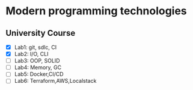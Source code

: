 # Modern programming technologies
## University Course
- [x] Lab1: git, sdlc, CI
- [x] Lab2: I/O, CLI
- [ ] Lab3: OOP, SOLID
- [ ] Lab4: Memory, GC
- [ ] Lab5: Docker,CI/CD
- [ ] Lab6: Terraform,AWS,Localstack

